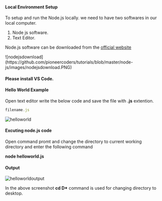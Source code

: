 <h4>Local Environment Setup</h4>
<p>To setup and run the Node.js locally. we need to have two softwares in our local computer.</p>
<ol type="1">
	<li>Node js software.</li>
	<li>Text Editor.</li>
</ol>
<p>Node.js software can be downloaded from the <a href="https://nodejs.org/en/" target="_blank">official  website</a></p>
![nodejsdownload](https://github.com/pioneercoders/tutorials/blob/master/node-js/images/nodejsdownload.PNG)
<h4>Please install VS Code.</h4>

<h4>Hello World Example</h4>
<p>Open text editor write the below code and save the file with <b>.js</b> extention.</p>
	
```javascript
filename.js 
```
![helloworld](https://github.com/pioneercoders/tutorials/blob/master/node-js/images/helloworld.PNG)

<h4>Excuting node.js code</h4>
<p>Open command promt and change the directory to current working directory and enter the following command</p>
<p><b>node helloworld.js</b></p>

<h4>Output</h4>

![helloworldoutput](https://github.com/pioneercoders/tutorials/blob/master/node-js/images/helloworldoutput.PNG)

<p>In the above screenshot <b>cd D*</b> command  is used for changing directory to desktop.</p>
